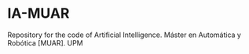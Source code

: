 # IA-MUAR
Repository for the code of Artificial Intelligence. Máster en Automática y Robótica [MUAR]. UPM
